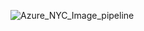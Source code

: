 
![Azure_NYC_Image_pipeline](https://user-images.githubusercontent.com/54445016/130703840-9b51e6b2-2547-4791-997f-edbc14f1fce3.png)
